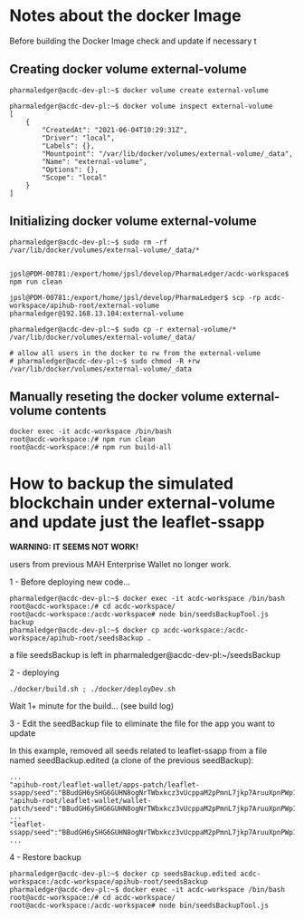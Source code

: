 # Notes about the docker Image

Before building the Docker Image check and update if necessary t

## Creating docker volume external-volume

```
pharmaledger@acdc-dev-pl:~$ docker volume create external-volume

pharmaledger@acdc-dev-pl:~$ docker volume inspect external-volume
[
    {
        "CreatedAt": "2021-06-04T10:29:31Z",
        "Driver": "local",
        "Labels": {},
        "Mountpoint": "/var/lib/docker/volumes/external-volume/_data",
        "Name": "external-volume",
        "Options": {},
        "Scope": "local"
    }
]
```

## Initializing docker volume external-volume
```
pharmaledger@acdc-dev-pl:~$ sudo rm -rf /var/lib/docker/volumes/external-volume/_data/*


jpsl@PDM-00781:/export/home/jpsl/develop/PharmaLedger/acdc-workspace$ npm run clean

jpsl@PDM-00781:/export/home/jpsl/develop/PharmaLedger$ scp -rp acdc-workspace/apihub-root/external-volume pharmaledger@192.168.13.104:external-volume

pharmaledger@acdc-dev-pl:~$ sudo cp -r external-volume/* /var/lib/docker/volumes/external-volume/_data/

# allow all users in the docker to rw from the external-volume
# pharmaledger@acdc-dev-pl:~$ sudo chmod -R +rw /var/lib/docker/volumes/external-volume/_data

```

## Manually reseting the docker volume external-volume contents
```
docker exec -it acdc-workspace /bin/bash
root@acdc-workspace:/# npm run clean
root@acdc-workspace:/# npm run build-all
```


# How to backup the simulated blockchain under external-volume and update just the leaflet-ssapp

**WARNING: IT SEEMS NOT WORK!**

users from previous MAH Enterprise Wallet no longer work.


1 - Before deploying new code...

```
pharmaledger@acdc-dev-pl:~$ docker exec -it acdc-workspace /bin/bash
root@acdc-workspace:/# cd acdc-workspace/
root@acdc-workspace:/acdc-workspace# node bin/seedsBackupTool.js backup
pharmaledger@acdc-dev-pl:~$ docker cp acdc-workspace:/acdc-workspace/apihub-root/seedsBackup .
```

a file seedsBackup is left in pharmaledger@acdc-dev-pl:~/seedsBackup


2 - deploying

```
./docker/build.sh ; ./docker/deployDev.sh
```

Wait 1+ minute for the build... (see build log)

3 - Edit the seedBackup file to eliminate the file for the app you want to update

In this example, removed all seeds related to leaflet-ssapp from a file named seedBackup.edited (a clone of the previous seedBackup):
```
...
"apihub-root/leaflet-wallet/apps-patch/leaflet-ssapp/seed":"BBudGH6ySHG6GUHN8ogNrTWbxkcz3vUcppaM2pPmnL7jkp7AruuXpnPWp1pVDmfucsnydwJnDngmV1THRy7m84AzT",
"apihub-root/leaflet-wallet/wallet-patch/seed":"BBudGH6ySHG6GUHN8ogNrTWbxkcz3vUcppaM2pPmnL7jkp7AruuXpnPWp1pVDmfucsnydwJnDngmV1THRy7m84AzT",
...
"leaflet-ssapp/seed":"BBudGH6ySHG6GUHN8ogNrTWbxkcz3vUcppaM2pPmnL7jkp7AruuXpnPWp1pVDmfucsnydwJnDngmV1THRy7m84AzT"
...
```

4 - Restore backup

```
pharmaledger@acdc-dev-pl:~$ docker cp seedsBackup.edited acdc-workspace:/acdc-workspace/apihub-root/seedsBackup
pharmaledger@acdc-dev-pl:~$ docker exec -it acdc-workspace /bin/bash
root@acdc-workspace:/# cd acdc-workspace/
root@acdc-workspace:/acdc-workspace# node bin/seedsBackupTool.js
```